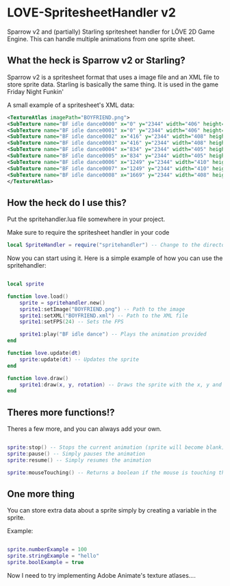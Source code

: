# LOVE-SpritesheetHandler v2

Sparrow v2 and (partially) Starling spritesheet handler for LÖVE 2D Game Engine.
This can handle multiple animations from one sprite sheet.

## What the heck is Sparrow v2 or Starling?

Sparrow v2 is a spritesheet format that uses a image file and an XML file to store sprite data.
Starling is basically the same thing.
It is used in the game Friday Night Funkin'

A small example of a spritesheet's XML data:

```xml
<TextureAtlas imagePath="BOYFRIEND.png">
<SubTexture name="BF idle dance0000" x="0" y="2344" width="406" height="392" frameX="-1" frameY="-20" frameWidth="411" frameHeight="412"/>
<SubTexture name="BF idle dance0001" x="0" y="2344" width="406" height="392" frameX="-1" frameY="-20" frameWidth="411" frameHeight="412"/>
<SubTexture name="BF idle dance0002" x="416" y="2344" width="408" height="393" frameX="0" frameY="-19" frameWidth="411" frameHeight="412"/>
<SubTexture name="BF idle dance0003" x="416" y="2344" width="408" height="393" frameX="0" frameY="-19" frameWidth="411" frameHeight="412"/>
<SubTexture name="BF idle dance0004" x="834" y="2344" width="405" height="398" frameX="-3" frameY="-14" frameWidth="411" frameHeight="412"/>
<SubTexture name="BF idle dance0005" x="834" y="2344" width="405" height="398" frameX="-3" frameY="-14" frameWidth="411" frameHeight="412"/>
<SubTexture name="BF idle dance0006" x="1249" y="2344" width="410" height="411" frameX="-1" frameY="-1" frameWidth="411" frameHeight="412"/>
<SubTexture name="BF idle dance0007" x="1249" y="2344" width="410" height="411" frameX="-1" frameY="-1" frameWidth="411" frameHeight="412"/>
<SubTexture name="BF idle dance0008" x="1669" y="2344" width="408" height="412" frameX="-2" frameY="0" frameWidth="411" frameHeight="412"/>
</TextureAtlas>
```

## How the heck do I use this?

Put the spritehandler.lua file somewhere in your project.

Make sure to require the spritesheet handler in your code

```lua
local SpriteHandler = require("spritehandler") -- Change to the directory of the spritehandler lua file.
```

Now you can start using it. Here is a simple example of how you can use the spritehandler:

```lua

local sprite

function love.load()
    sprite = spritehandler.new()
    sprite1:setImage("BOYFRIEND.png") -- Path to the image
    sprite1:setXML("BOYFRIEND.xml") -- Path to the XML file
    sprite1:setFPS(24) -- Sets the FPS

    sprite1:play("BF idle dance") -- Plays the animation provided
end

function love.update(dt)
    sprite:update(dt) -- Updates the sprite
end

function love.draw()
    sprite1:draw(x, y, rotation) -- Draws the sprite with the x, y and rotation provided
end

```

## Theres more functions!?

Theres a few more, and you can always add your own.

```lua

sprite:stop() -- Stops the current animation (sprite will become blank)
sprite:pause() -- Simply pauses the animation
sprite:resume() -- Simply resumes the animation

sprite:mouseTouching() -- Returns a boolean if the mouse is touching the sprite or not.

```

## One more thing

You can store extra data about a sprite simply by creating a variable in the sprite.

Example:

```lua

sprite.numberExample = 100
sprite.stringExample = "hello"
sprite.boolExample = true

```

Now I need to try implementing Adobe Animate's texture atlases....

